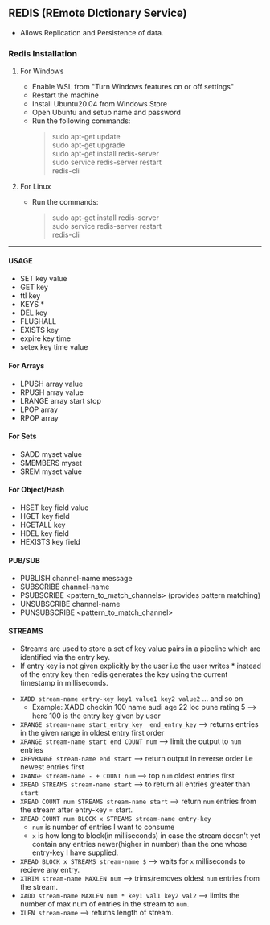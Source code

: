 ## REDIS (REmote DIctionary Service)  
- Allows Replication and Persistence of data.  

### Redis Installation

1. For Windows
	- Enable WSL from "Turn Windows features on or off settings"
	- Restart the machine
	- Install Ubuntu20.04 from Windows Store
	- Open Ubuntu and setup name and password
	- Run the following commands:
		> sudo apt-get update  
		> sudo apt-get upgrade  
		> sudo apt-get install redis-server  
		> sudo service redis-server restart  
		> redis-cli  

2. For Linux
	- Run the commands:
		> sudo apt-get install redis-server  
		> sudo service redis-server restart  
		> redis-cli  

-----------------------------------------------------------------------

#### USAGE
- SET key value
- GET key
- ttl key
- KEYS *
- DEL key
- FLUSHALL
- EXISTS key
- expire key time
- setex key time value
	

#### For Arrays  
- LPUSH array value
- RPUSH array value
- LRANGE array start stop
- LPOP array
- RPOP array


#### For Sets
- SADD myset value
- SMEMBERS myset
- SREM myset value


#### For Object/Hash
- HSET key field value 
- HGET key field
- HGETALL key
- HDEL key field
- HEXISTS key field

#### PUB/SUB  
- PUBLISH channel-name message  
- SUBSCRIBE channel-name  
- PSUBSCRIBE <pattern_to_match_channels> (provides pattern matching) 
- UNSUBSCRIBE channel-name  
- PUNSUBSCRIBE <pattern_to_match_channel>  

#### STREAMS  
* Streams are used to store a set of key value pairs in a pipeline which are identified via the entry key.  
* If entry key is not given explicitly by the user i.e the user writes * instead of the entry key then redis generates the key using the current timestamp in milliseconds.  

- `XADD stream-name entry-key key1 value1 key2 value2` ... and so on  
	* Example: XADD checkin 100 name audi age 22 loc pune rating 5 --> here 100 is the entry key given by user  
- `XRANGE stream-name start_entry_key  end_entry_key` --> returns entries in the given range in oldest entry first order  
- `XRANGE stream-name start end COUNT num`  --> limit the output to `num` entries  
- `XREVRANGE stream-name end start`  --> return output in reverse order i.e newest entries first  
- `XRANGE stream-name - + COUNT num` --> top `num` oldest entries first  
- `XREAD STREAMS stream-name start`  --> to return all entries greater than `start`  
- `XREAD COUNT num STREAMS stream-name start`  --> return `num` entries from the stream after entry-key = start.  
- `XREAD COUNT num BLOCK x STREAMS stream-name entry-key`  
	- `num` is number of entries I want to consume  
	- `x` is how long to block(in milliseconds) in case the stream doesn't yet contain any entries newer(higher in number) than the one whose entry-key I have supplied.  
- `XREAD BLOCK x STREAMS stream-name $` --> waits for `x` milliseconds to recieve any entry.  
- `XTRIM stream-name MAXLEN num`  --> trims/removes oldest `num` entries from the stream.  
- `XADD stream-name MAXLEN num * key1 val1 key2 val2` --> limits the number of max num of entries in the stream to `num`.  
- `XLEN stream-name`  --> returns length of stream.  

